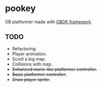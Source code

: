 # pookey

GB platformer made with [GBDK framework](http://gbdk.sourceforge.net/).

## TODO

* Refactoring.
* Player animation.
* Scroll a big map.
* Collisions with map.
* ~~Enhanced mario-like platformer controller.~~
* ~~Basic platformer controller.~~
* ~~Draw player sprite.~~
